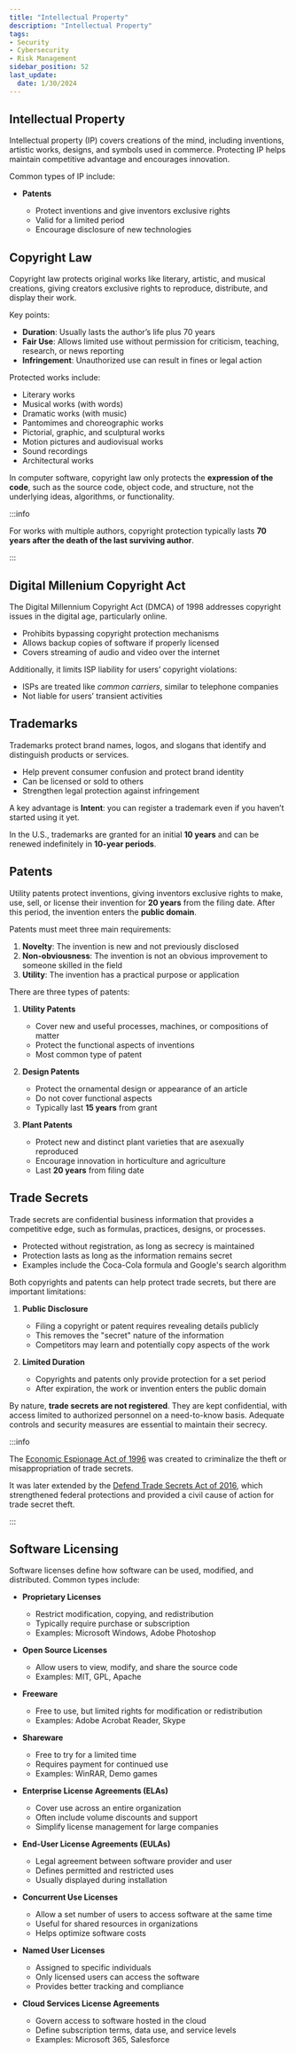 ```yaml
---
title: "Intellectual Property"
description: "Intellectual Property"
tags: 
- Security
- Cybersecurity
- Risk Management
sidebar_position: 52
last_update:
  date: 1/30/2024
---
```



## Intellectual Property

Intellectual property (IP) covers creations of the mind, including inventions, artistic works, designs, and symbols used in commerce. Protecting IP helps maintain competitive advantage and encourages innovation.

Common types of IP include:

- **Patents**

  - Protect inventions and give inventors exclusive rights
  - Valid for a limited period
  - Encourage disclosure of new technologies


## Copyright Law

Copyright law protects original works like literary, artistic, and musical creations, giving creators exclusive rights to reproduce, distribute, and display their work.

Key points:

- **Duration**: Usually lasts the author’s life plus 70 years
- **Fair Use**: Allows limited use without permission for criticism, teaching, research, or news reporting
- **Infringement**: Unauthorized use can result in fines or legal action

Protected works include:

- Literary works
- Musical works (with words)
- Dramatic works (with music)
- Pantomimes and choreographic works
- Pictorial, graphic, and sculptural works
- Motion pictures and audiovisual works
- Sound recordings
- Architectural works

In computer software, copyright law only protects the **expression of the code**, such as the source code, object code, and structure, not the underlying ideas, algorithms, or functionality.

:::info 

For works with multiple authors, copyright protection typically lasts **70 years after the death of the last surviving author**.

:::


## Digital Millenium Copyright Act  

The Digital Millennium Copyright Act (DMCA) of 1998 addresses copyright issues in the digital age, particularly online. 

- Prohibits bypassing copyright protection mechanisms
- Allows backup copies of software if properly licensed
- Covers streaming of audio and video over the internet

Additionally, it limits ISP liability for users’ copyright violations:

- ISPs are treated like *common carriers*, similar to telephone companies
- Not liable for users’ transient activities

## Trademarks

Trademarks protect brand names, logos, and slogans that identify and distinguish products or services.

- Help prevent consumer confusion and protect brand identity
- Can be licensed or sold to others
- Strengthen legal protection against infringement

A key advantage is **Intent**: you can register a trademark even if you haven’t started using it yet.

In the U.S., trademarks are granted for an initial **10 years** and can be renewed indefinitely in **10-year periods**.

## Patents

Utility patents protect inventions, giving inventors exclusive rights to make, use, sell, or license their invention for **20 years** from the filing date. After this period, the invention enters the **public domain**.

Patents must meet three main requirements:

1. **Novelty**: The invention is new and not previously disclosed
2. **Non-obviousness**: The invention is not an obvious improvement to someone skilled in the field
3. **Utility**: The invention has a practical purpose or application

There are three types of patents:

1. **Utility Patents**

   - Cover new and useful processes, machines, or compositions of matter
   - Protect the functional aspects of inventions
   - Most common type of patent

2. **Design Patents**

   - Protect the ornamental design or appearance of an article
   - Do not cover functional aspects
   - Typically last **15 years** from grant

3. **Plant Patents**

   - Protect new and distinct plant varieties that are asexually reproduced
   - Encourage innovation in horticulture and agriculture
   - Last **20 years** from filing date

## Trade Secrets 

Trade secrets are confidential business information that provides a competitive edge, such as formulas, practices, designs, or processes.

- Protected without registration, as long as secrecy is maintained
- Protection lasts as long as the information remains secret
- Examples include the Coca-Cola formula and Google's search algorithm

Both copyrights and patents can help protect trade secrets, but there are important limitations:

1. **Public Disclosure**

   - Filing a copyright or patent requires revealing details publicly
   - This removes the "secret" nature of the information
   - Competitors may learn and potentially copy aspects of the work

2. **Limited Duration**

   - Copyrights and patents only provide protection for a set period
   - After expiration, the work or invention enters the public domain

By nature, **trade secrets are not registered**. They are kept confidential, with access limited to authorized personnel on a need-to-know basis. Adequate controls and security measures are essential to maintain their secrecy.


:::info 

The [Economic Espionage Act of 1996](/docs/007-Cybersecurity/021-Risk-and-Governance/055-US-Privacy-Laws.md#economic-espionage-act-of-1996) was created to criminalize the theft or misappropriation of trade secrets.

It was later extended by the [Defend Trade Secrets Act of 2016](/docs/007-Cybersecurity/021-Risk-and-Governance/055-US-Privacy-Laws.md#defend-trade-secrets-act-of-2016), which strengthened federal protections and provided a civil cause of action for trade secret theft.

:::


## Software Licensing 

Software licenses define how software can be used, modified, and distributed. Common types include: 


- **Proprietary Licenses**

  - Restrict modification, copying, and redistribution
  - Typically require purchase or subscription
  - Examples: Microsoft Windows, Adobe Photoshop

- **Open Source Licenses**

  - Allow users to view, modify, and share the source code
  - Examples: MIT, GPL, Apache

- **Freeware**

  - Free to use, but limited rights for modification or redistribution
  - Examples: Adobe Acrobat Reader, Skype

- **Shareware**

  - Free to try for a limited time
  - Requires payment for continued use
  - Examples: WinRAR, Demo games

- **Enterprise License Agreements (ELAs)**

  - Cover use across an entire organization
  - Often include volume discounts and support
  - Simplify license management for large companies

- **End-User License Agreements (EULAs)**

  - Legal agreement between software provider and user
  - Defines permitted and restricted uses
  - Usually displayed during installation

- **Concurrent Use Licenses**

  - Allow a set number of users to access software at the same time
  - Useful for shared resources in organizations
  - Helps optimize software costs

- **Named User Licenses**

  - Assigned to specific individuals
  - Only licensed users can access the software
  - Provides better tracking and compliance

- **Cloud Services License Agreements**

  - Govern access to software hosted in the cloud
  - Define subscription terms, data use, and service levels
  - Examples: Microsoft 365, Salesforce
